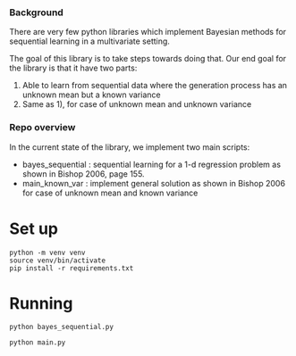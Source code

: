 ### Background

There are very few python libraries which implement Bayesian methods for sequential learning in a multivariate setting. 

The goal of this library is to take steps towards doing that. Our end goal for the library is that it have two parts:
1) Able to learn from sequential data where the generation process has an unknown mean but a known variance
2) Same as 1), for case of unknown mean and unknown variance

### Repo overview

In the current state of the library, we implement two main scripts:

- bayes_sequential : sequential learning for a 1-d regression problem as shown in Bishop 2006, page 155.
- main_known_var : implement general solution as shown in Bishop 2006 for case of unknown mean and known variance

# Set up 

```
python -m venv venv
source venv/bin/activate
pip install -r requirements.txt
```

# Running

```
python bayes_sequential.py
```

```
python main.py
```
